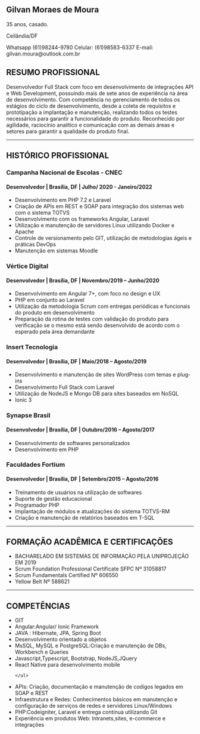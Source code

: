 <div class="pdf" id="pdf">
<!--
<div id="fechar"  style="float: right;margin-top: 10px; cursor: pointer; font-size: 25px" onClick="fechar()">
<span>FECHAR</span>
</div>
-->
<h2>Gilvan Moraes de Moura</h2>
<p>35 anos, casado.</p>
<p>Ceilândia/DF</p>
<p>Whatsapp (61)98244-9780 Celular: (61)98583-6337 E-mail: gilvan.moura@outlook.com.br</p>

<h2>RESUMO PROFISSIONAL</h2>
<p>Desenvolvedor Full Stack com foco em desenvolvimento de integrações API e
Web Development, possuindo mais de sete anos de experiência na área de
desenvolvimento. Com competência no gerenciamento de todos os estágios do
ciclo de desenvolvimento, desde a coleta de requisitos e prototipação a
implantação e manutenção, realizando todos os testes necessários para garantir
a funcionalidade do produto. Reconhecido por agilidade, raciocínio analítico e
comunicação com as demais áreas e setores para garantir a qualidade do
produto final.</p>
<hr size="2" color="gray" width="100%">

<h2>HISTÓRICO PROFISSIONAL</h2>
<h3>Campanha Nacional de Escolas - CNEC</h3>
<h4>Desenvolvedor | Brasília, DF | Julho/ 2020 - Janeiro/2022</h4>
<ul class="custom-ul">
    <li>Desenvolvimento em PHP 7.2 e Laravel</li>
    <li>Criação de APIs em REST e SOAP para integração dos sistemas web com o sistema TOTVS</li>
    <li>Desenvolvimento com os frameworks Angular, Laravel</li>
    <li>Utilização e manutenção de servidores Linux utilizando Docker e Apache</li>
    <li>Controle de versionamento pelo GIT, utilização de metodologias ágeis e práticas DevOps</li>
    <li>Manutenção em sistemas Moodle</li>    
</ul>

<h3>Vértice Digital</h3>
<h4>Desenvolvedor | Brasília, DF | Novembro/2019 – Junho/2020</h4>
<ul class="custom-ul">
    <li>Desenvolvimento em Angular 7+, com foco no design e UX</li>
    <li>PHP em conjunto ao Laravel</li>
    <li>Utilização da metodologia Scrum com entregas periódicas e funcionais do
produto em desenvolvimento</li>
    <li>Preparação da rotina de testes com validação do produto para verificação se o
mesmo está sendo desenvolvido de acordo com o esperado pela área
demandante</li>    
</ul>

<h3>Insert Tecnologia</h3>
<h4>Desenvolvedor | Brasília, DF | Maio/2018 – Agosto/2019</h4>
<ul class="custom-ul">
    <li>Desenvolvimento e manutenção de sites WordPress com temas e plug-ins</li>
    <li>Desenvolvimento Full Stack com Laravel</li>
    <li>Utilização de NodeJS e Mongo DB para sites baseados em NoSQL</li>
    <li>Ionic 3</li>    
</ul>

<h3>Synapse Brasil</h3>
<h4>Desenvolvedor | Brasília, DF | Outubro/2016 – Agosto/2017</h4>
<ul class="custom-ul">
    <li>Desenvolvimento de softwares personalizados</li>
    <li>Desenvolvimento em PHP</li>      
</ul>

<h3>Faculdades Fortium</h3>
<h4>Desenvolvedor | Brasília, DF | Setembro/2015 – Agosto/2016</h4>
<ul class="custom-ul">
    <li>Treinamento de usuários na utilização de softwares</li>
    <li>Suporte de gestão educacional</li>   
    <li>Programador PHP</li> 
    <li>Implantação de módulos e atualizações do sistema TOTVS-RM</li>  
    <li>Criação e manutenção de relatórios baseados em T-SQL</li>      
</ul>

<hr size="2" color="gray" width="100%">

<h2>FORMAÇÃO ACADÊMICA E CERTIFICAÇÕES</h2>
<div class="row">
 <div class="col">
    <ul class="custom-ul">
            <li>BACHARELADO EM SISTEMAS DE INFORMAÇÃO PELA UNIPROJEÇÃO EM 2019</li>
            <li>Scrum Foundation Professional Certificate SFPC Nº 31058817</li>
            <li>Scrum Fundamentals Certified Nº 606550</li>
            <li>Yellow Belt Nº 588621</li>                       
    </ul>
 </div>

<hr size="2" color="gray" width="100%">
<h2>COMPETÊNCIAS</h2>
<div class="row">
 <div class="col">
    <ul class="custom-ul">
            <li>GIT</li>
            <li>Angular:Angular/ Ionic Framework</li>
            <li>JAVA : Hibernate, JPA, Spring Boot</li>
            <li>Desenvolvimento orientado a objetos</li>
            <li>MsSQL, MySQL e PostgreSQL:Criação e manutenção de DBs, Workbench e Queries</li>
            <li>Javascript,Typescript, Bootstrap, NodeJS,JQuery</li>
            <li>React Native para desenvolvimento mobile</li>
            
    </ul>
 </div>
 <div class="col">
    <ul class="custom-ul">
        <li>APIs: Criação, documentação e manutenção de codigos legados em SOAP e REST</li>
        <li>Infraestrutura e Redes: Conhecimentos básicos em manutenção e configuração de serviços de redes e servidores Linux/Windows
        </li>
        <li>PHP:Codeigniter, Laravel e entrega contínua utilizando Git</li>
        <li>Experiência em produtos Web: Intranets,sites, e-commerce e integrações</li>            
    </ul>
 </div>
</div>
</div>